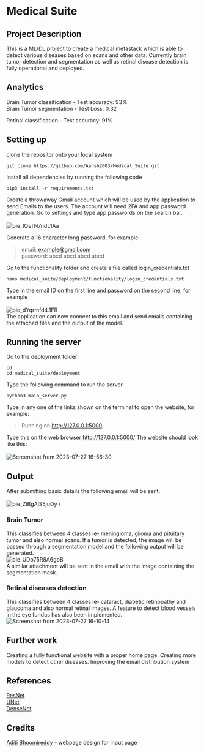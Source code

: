 # Medical Suite
 
## Project Description
This is a ML/DL project to create a medical metastack which is able to detect various diseases based on scans and other data. Currently brain tumor detection and segmentation as well as retinal disease detection is fully operational and deployed.

## Analytics
Brain Tumor classification - Test accuracy: 93%\
Brain Tumor segmentation - Test Loss: 0.32


Retinal classification - Test accuracy: 91%

## Setting up
clone the repositor onto your local system
```
git clone https://github.com/Aansh2003/Medical_Suite.git
```

Install all dependencies by running the following code
```
pip3 install -r requirements.txt
```
Create a throwaway Gmail account which will be used by the application to send Emails to the users.
The account will need 2FA and app password generation. Go to settings and type app passwords on the search bar.\
\
![oie_lQsTN7ndL1Aa](https://github.com/Aansh2003/Medical_Suite/assets/96300383/2e8cdea1-2ae9-4612-8e46-f32851cf5f91)

Generate a 16 character long password, for example:
> email: example@gmail.com\
> password: abcd abcd abcd abcd

Go to the functionality folder and create a file called login_credentials.txt
```
nano medical_suite/deployment/functionality/login_credentials.txt
```
Type in the email ID on the first line and password on the second line, for example\
\
![oie_dYqrmfdtL1FR](https://github.com/Aansh2003/Medical_Suite/assets/96300383/9f7ded89-6f0c-4b73-b10d-7f6b85c70265)\
The application can now connect to this email and send emails containing the attached files and the output of the model.

## Running the server
Go to the deployment folder
```
cd
cd medical_suite/deployment
```
Type the following command to run the server
```
python3 main_server.py
```
Type in any one of the links shown on the terminal to open the website, for example:
> Running on http://127.0.0.1:5000

Type this on the web browser
http://127.0.0.1:5000/
The website should look like this:\
\
![Screenshot from 2023-07-27 16-56-30](https://github.com/Aansh2003/Medical_Suite/assets/96300383/5c7ac67a-ae85-4024-98f3-4d185fc945ab)


## Output
After submitting basic details the following email will be sent.\
\
![oie_ZiBgAlS5juOy](https://github.com/Aansh2003/Medical_Suite/assets/96300383/60324775-52b6-40ad-aace-3dd7ff4e199a)
\

### Brain Tumor
This classifies between 4 classes ie- meningioma, glioma and pituitary tumor and also normal scans.
If a tumor is detected, the image will be passed through a segmentation model and the following output will be generated.\
![oie_UDo75R8A6goB](https://github.com/Aansh2003/Medical_Suite/assets/96300383/f8629ede-f5bb-4fa7-b3dd-1b429184d975)
\
A similar attachment will be sent in the email with the image containing the segmentation mask.

### Retinal diseases detection
This classifies between 4 classes ie- cataract, diabetic retinopathy and glaucoma and also normal retinal images.
A feature to detect blood vessels in the eye fundus has also been implemented.\
![Screenshot from 2023-07-27 16-10-14](https://github.com/Aansh2003/Medical_Suite/assets/96300383/cf361620-66eb-4abf-a158-484e9051a7a2)


## Further work
Creating a fully functional website with a proper home page.
Creating more models to detect other diseases.
Improving the email distribution system

## References
[ResNet](https://arxiv.org/abs/1512.03385)\
[UNet](https://arxiv.org/abs/1505.04597)\
[DenseNet](https://arxiv.org/abs/1608.06993)

## Credits
[Aditi Bhoomireddy](https://github.com/no-oneeee) - webpage design for input page
